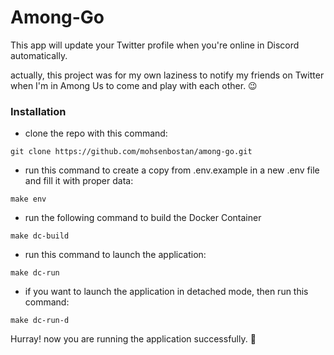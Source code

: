 # Among-Go

This app will update your Twitter profile when you're online in Discord automatically.

actually, this project was for my own laziness to notify my friends on Twitter when I'm in Among Us to come and play with each other. 😉

### Installation

 - clone the repo with this command:
```
git clone https://github.com/mohsenbostan/among-go.git
```

 - run this command to create a copy from .env.example in a new .env file and fill it with proper data:
```
make env
```

 - run the following command to build the Docker Container
```
make dc-build
```

 - run this command to launch the application:
```
make dc-run
```

 - if you want to launch the application in detached mode, then run this command:
```
make dc-run-d
```
Hurray! now you are running the application successfully. 🥳
